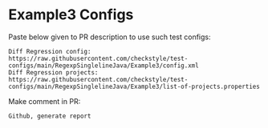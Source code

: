 # Example3 Configs
Paste below given to PR description to use such test configs:
```
Diff Regression config: https://raw.githubusercontent.com/checkstyle/test-configs/main/RegexpSinglelineJava/Example3/config.xml
Diff Regression projects: https://raw.githubusercontent.com/checkstyle/test-configs/main/RegexpSinglelineJava/Example3/list-of-projects.properties
```
Make comment in PR:
```
Github, generate report
```
